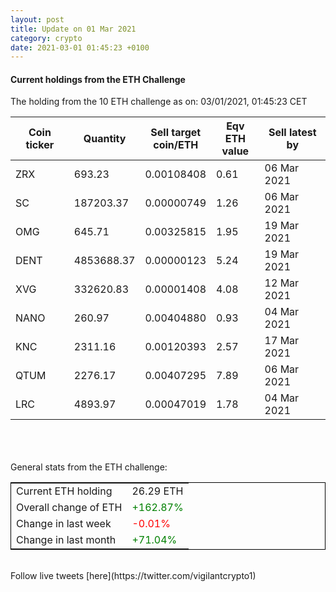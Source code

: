 ```yaml
---
layout: post
title: Update on 01 Mar 2021
category: crypto
date: 2021-03-01 01:45:23 +0100
---
```

<!-- Global site tag (gtag.js) - Google Analytics -->
<script async src="https://www.googletagmanager.com/gtag/js?id=UA-103831149-5"></script>
<script>
  window.dataLayer = window.dataLayer || [];
  function gtag(){dataLayer.push(arguments);}
  gtag('js', new Date());

  gtag('config', 'UA-103831149-5');
</script>


#### Current holdings from the ETH Challenge

The holding from the 10 ETH challenge as on: 03/01/2021, 01:45:23 CET

|Coin ticker|Quantity|Sell target<br>coin/ETH|Eqv ETH<br>value|Sell latest by|
|-----------|--------|-----------|-----------|--------------|
ZRX|693.23|  0.00108408|0.61|06 Mar 2021|
SC|187203.37|  0.00000749|1.26|06 Mar 2021|
OMG|645.71|  0.00325815|1.95|19 Mar 2021|
DENT|4853688.37|  0.00000123|5.24|19 Mar 2021|
XVG|332620.83|  0.00001408|4.08|12 Mar 2021|
NANO|260.97|  0.00404880|0.93|04 Mar 2021|
KNC|2311.16|  0.00120393|2.57|17 Mar 2021|
QTUM|2276.17|  0.00407295|7.89|06 Mar 2021|
LRC|4893.97|  0.00047019|1.78|04 Mar 2021|

<br>
<br>
<br>
General stats from the ETH challenge:

<table style="border:1px solid black;margin-left:auto;margin-right:auto;">
	<tbody>
	<tr>
		<td>Current ETH holding</td>
		<td>     26.29 ETH</td>
	</tr>
	<tr>
		<td>Overall change of ETH</td>
		<td><font color="green">+162.87%</font></td>
	</tr>
	<tr>
		<td>Change in last week</td>
		<td><font color="red">-0.01%</font></td>
	</tr>
	<tr>
		<td>Change in last month</td>
		<td><font color="green">+71.04%</font></td>
	</tr>
	</tbody>
</table>

<br>
Follow live tweets [here](https://twitter.com/vigilantcrypto1)
<br>
<br>